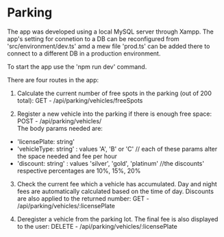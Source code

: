 # Parking

The app was developed using a local MySQL server through Xampp. The app's setting for connetion to a DB can be reconfigured from 'src/environment/dev.ts' amd a mew file 'prod.ts' can be added there to connect to a different DB in a production environment.

To start the app use the 'npm run dev' command.

There are four routes in the app:

1. Calculate the current number of free spots in the parking (out of 200 total): GET - /api/parking/vehicles/freeSpots

2. Register a new vehicle into the parking if there is enough free space: POST - /api/parking/vehicles/   
   The body params needed are:
  - 'licensePlate: string'
  - 'vehicleType: string' : values 'A', 'B' or 'C'  // each of these params alter the space needed and fee per hour
  - 'discount: string' : values 'silver', 'gold', 'platinum' //the discounts' respective percentages are 10%, 15%, 20%

3. Check the current fee which a vehicle has accumulated. Day and night fees are automatically calculated based on the time of day.
   Discounts are also applied to the returned number: GET - /api/parking/vehicles/:licensePlate

4. Deregister a vehicle from the parking lot. The final fee is also displayed to the user: DELETE - /api/parking/vehicles/:licensePlate
